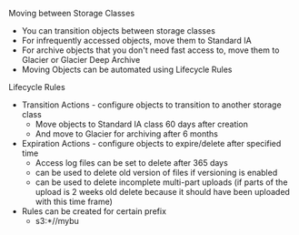 Moving between Storage Classes
- You can transition objects between storage classes
- For infrequently accessed objects, move them to Standard IA
- For archive objects that you don't need fast access to, move them to Glacier or Glacier Deep Archive
- Moving Objects can be automated using Lifecycle Rules

Lifecycle Rules
- Transition Actions - configure objects to transition to another storage class
	- Move objects to Standard IA class 60 days after creation
	- And move to Glacier for archiving after 6 months
- Expiration Actions - configure objects to expire/delete after specified time
	- Access log files can be set to delete after 365 days
	- can be used to delete old version of files if versioning is enabled
	- can be used to delete incomplete multi-part uploads (if parts of the upload is 2 weeks old delete because it should have been uploaded with this time frame)
- Rules can be created for certain prefix
	- s3:*//mybu